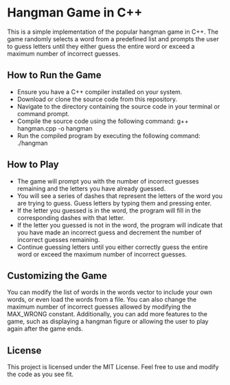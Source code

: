 # Hangman Game in C++
This is a simple implementation of the popular hangman game in C++. The game randomly selects a word from a predefined list and prompts the user to guess letters until they either guess the entire word or exceed a maximum number of incorrect guesses.

## How to Run the Game
- Ensure you have a C++ compiler installed on your system.
- Download or clone the source code from this repository.
- Navigate to the directory containing the source code in your terminal or command prompt.
- Compile the source code using the following command: g++ hangman.cpp -o hangman
- Run the compiled program by executing the following command: ./hangman

## How to Play
- The game will prompt you with the number of incorrect guesses remaining and the letters you have already guessed.
- You will see a series of dashes that represent the letters of the word you are trying to guess. Guess letters by typing them and pressing enter.
- If the letter you guessed is in the word, the program will fill in the corresponding dashes with that letter.
- If the letter you guessed is not in the word, the program will indicate that you have made an incorrect guess and decrement the number of incorrect guesses remaining.
- Continue guessing letters until you either correctly guess the entire word or exceed the maximum number of incorrect guesses.

## Customizing the Game
You can modify the list of words in the words vector to include your own words, or even load the words from a file. You can also change the maximum number of incorrect guesses allowed by modifying the MAX_WRONG constant. Additionally, you can add more features to the game, such as displaying a hangman figure or allowing the user to play again after the game ends.

## License
This project is licensed under the MIT License. Feel free to use and modify the code as you see fit.
